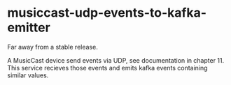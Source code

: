 # musiccast-udp-events-to-kafka-emitter

Far away from a stable release.

A MusicCast device send events via UDP, see documentation in chapter 11. 
This service recieves those events and emits kafka events containing similar values. 